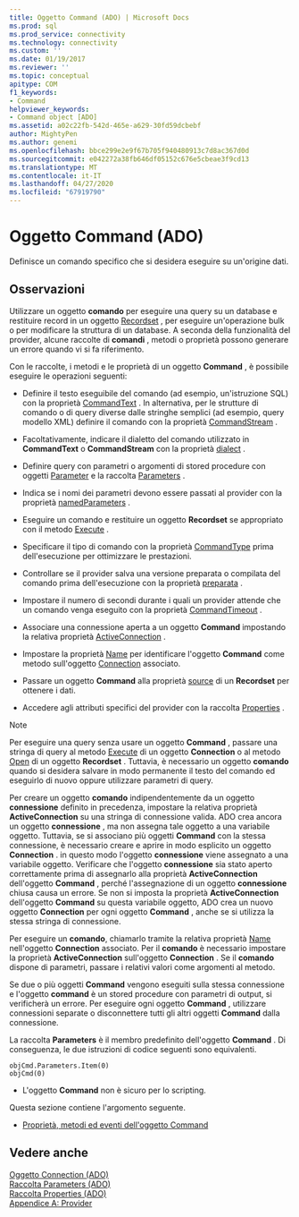 ```yaml
---
title: Oggetto Command (ADO) | Microsoft Docs
ms.prod: sql
ms.prod_service: connectivity
ms.technology: connectivity
ms.custom: ''
ms.date: 01/19/2017
ms.reviewer: ''
ms.topic: conceptual
apitype: COM
f1_keywords:
- Command
helpviewer_keywords:
- Command object [ADO]
ms.assetid: a02c22fb-542d-465e-a629-30fd59dcbebf
author: MightyPen
ms.author: genemi
ms.openlocfilehash: bbce299e2e9f67b705f940480913c7d8ac367d0d
ms.sourcegitcommit: e042272a38fb646df05152c676e5cbeae3f9cd13
ms.translationtype: MT
ms.contentlocale: it-IT
ms.lasthandoff: 04/27/2020
ms.locfileid: "67919790"
---
```

# <a name="command-object-ado"></a>Oggetto Command (ADO)
Definisce un comando specifico che si desidera eseguire su un'origine dati.  
  
## <a name="remarks"></a>Osservazioni  
 Utilizzare un oggetto **comando** per eseguire una query su un database e restituire record in un oggetto [Recordset](../../../ado/reference/ado-api/recordset-object-ado.md) , per eseguire un'operazione bulk o per modificare la struttura di un database. A seconda della funzionalità del provider, alcune raccolte di **comandi** , metodi o proprietà possono generare un errore quando vi si fa riferimento.  
  
 Con le raccolte, i metodi e le proprietà di un oggetto **Command** , è possibile eseguire le operazioni seguenti:  
  
-   Definire il testo eseguibile del comando (ad esempio, un'istruzione SQL) con la proprietà [CommandText](../../../ado/reference/ado-api/commandtext-property-ado.md) . In alternativa, per le strutture di comando o di query diverse dalle stringhe semplici (ad esempio, query modello XML) definire il comando con la proprietà [CommandStream](../../../ado/reference/ado-api/commandstream-property-ado.md) .  
  
-   Facoltativamente, indicare il dialetto del comando utilizzato in **CommandText** o **CommandStream** con la proprietà [dialect](../../../ado/reference/ado-api/dialect-property.md) .  
  
-   Definire query con parametri o argomenti di stored procedure con oggetti [Parameter](../../../ado/reference/ado-api/parameter-object.md) e la raccolta [Parameters](../../../ado/reference/ado-api/parameters-collection-ado.md) .  
  
-   Indica se i nomi dei parametri devono essere passati al provider con la proprietà [namedParameters](../../../ado/reference/ado-api/namedparameters-property-ado.md) .  
  
-   Eseguire un comando e restituire un oggetto **Recordset** se appropriato con il metodo [Execute](../../../ado/reference/ado-api/execute-method-ado-command.md) .  
  
-   Specificare il tipo di comando con la proprietà [CommandType](../../../ado/reference/ado-api/commandtype-property-ado.md) prima dell'esecuzione per ottimizzare le prestazioni.  
  
-   Controllare se il provider salva una versione preparata o compilata del comando prima dell'esecuzione con la proprietà [preparata](../../../ado/reference/ado-api/prepared-property-ado.md) .  
  
-   Impostare il numero di secondi durante i quali un provider attende che un comando venga eseguito con la proprietà [CommandTimeout](../../../ado/reference/ado-api/commandtimeout-property-ado.md) .  
  
-   Associare una connessione aperta a un oggetto **Command** impostando la relativa proprietà [ActiveConnection](../../../ado/reference/ado-api/activeconnection-property-ado.md) .  
  
-   Impostare la proprietà [Name](../../../ado/reference/ado-api/name-property-ado.md) per identificare l'oggetto **Command** come metodo sull'oggetto [Connection](../../../ado/reference/ado-api/connection-object-ado.md) associato.  
  
-   Passare un oggetto **Command** alla proprietà [source](../../../ado/reference/ado-api/source-property-ado-recordset.md) di un **Recordset** per ottenere i dati.  
  
-   Accedere agli attributi specifici del provider con la raccolta [Properties](../../../ado/reference/ado-api/properties-collection-ado.md) .  
  
> [!NOTE]
>  Per eseguire una query senza usare un oggetto **Command** , passare una stringa di query al metodo [Execute](../../../ado/reference/ado-api/execute-method-ado-connection.md) di un oggetto **Connection** o al metodo [Open](../../../ado/reference/ado-api/open-method-ado-recordset.md) di un oggetto **Recordset** . Tuttavia, è necessario un oggetto **comando** quando si desidera salvare in modo permanente il testo del comando ed eseguirlo di nuovo oppure utilizzare parametri di query.  
  
 Per creare un oggetto **comando** indipendentemente da un oggetto **connessione** definito in precedenza, impostare la relativa proprietà **ActiveConnection** su una stringa di connessione valida. ADO crea ancora un oggetto **connessione** , ma non assegna tale oggetto a una variabile oggetto. Tuttavia, se si associano più oggetti **Command** con la stessa connessione, è necessario creare e aprire in modo esplicito un oggetto **Connection** . in questo modo l'oggetto **connessione** viene assegnato a una variabile oggetto. Verificare che l'oggetto **connessione** sia stato aperto correttamente prima di assegnarlo alla proprietà **ActiveConnection** dell'oggetto **Command** , perché l'assegnazione di un oggetto **connessione** chiusa causa un errore. Se non si imposta la proprietà **ActiveConnection** dell'oggetto **Command** su questa variabile oggetto, ADO crea un nuovo oggetto **Connection** per ogni oggetto **Command** , anche se si utilizza la stessa stringa di connessione.  
  
 Per eseguire un **comando**, chiamarlo tramite la relativa proprietà [Name](../../../ado/reference/ado-api/name-property-ado.md) nell'oggetto **Connection** associato. Per il **comando** è necessario impostare la proprietà **ActiveConnection** sull'oggetto **Connection** . Se il **comando** dispone di parametri, passare i relativi valori come argomenti al metodo.  
  
 Se due o più oggetti **Command** vengono eseguiti sulla stessa connessione e l'oggetto **command** è un stored procedure con parametri di output, si verificherà un errore. Per eseguire ogni oggetto **Command** , utilizzare connessioni separate o disconnettere tutti gli altri oggetti **Command** dalla connessione.  
  
 La raccolta **Parameters** è il membro predefinito dell'oggetto **Command** . Di conseguenza, le due istruzioni di codice seguenti sono equivalenti.  
  
```  
objCmd.Parameters.Item(0)  
objCmd(0)  
```  
  
-   L'oggetto **Command** non è sicuro per lo scripting.  
  
 Questa sezione contiene l'argomento seguente.  
  
-   [Proprietà, metodi ed eventi dell'oggetto Command](../../../ado/reference/ado-api/command-object-properties-methods-and-events.md)  
  
## <a name="see-also"></a>Vedere anche  
 [Oggetto Connection (ADO)](../../../ado/reference/ado-api/connection-object-ado.md)   
 [Raccolta Parameters (ADO)](../../../ado/reference/ado-api/parameters-collection-ado.md)   
 [Raccolta Properties (ADO)](../../../ado/reference/ado-api/properties-collection-ado.md)   
 [Appendice A: Provider](../../../ado/guide/appendixes/appendix-a-providers.md)
